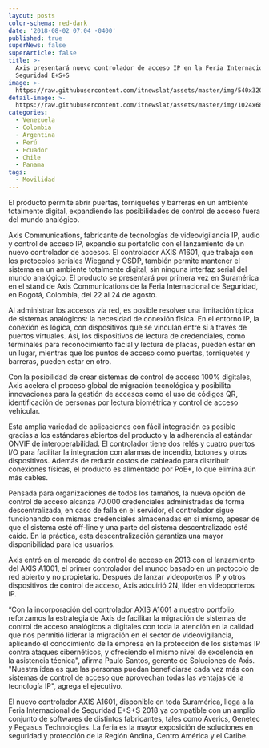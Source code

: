 ```yaml
---
layout: posts
color-schema: red-dark
date: '2018-08-02 07:04 -0400'
published: true
superNews: false
superArticle: false
title: >-
  Axis presentará nuevo controlador de acceso IP en la Feria Internacional de
  Seguridad E+S+S
image: >-
  https://raw.githubusercontent.com/itnewslat/assets/master/img/540x320/axis-cntrolador-ip-p.jpg
detail-image: >-
  https://raw.githubusercontent.com/itnewslat/assets/master/img/1024x680/axis-cntrolador-ip-g.jpg
categories:
  - Venezuela
  - Colombia
  - Argentina
  - Perú
  - Ecuador
  - Chile
  - Panama
tags:
  - Movilidad
---
```

El producto permite abrir puertas, torniquetes y barreras en un ambiente totalmente digital, expandiendo las posibilidades de control de acceso fuera del mundo analógico.

Axis Communications, fabricante de tecnologías de videovigilancia IP, audio y control de acceso IP, expandió su portafolio con el lanzamiento de un nuevo controlador de accesos. El controlador AXIS A1601, que trabaja con los protocolos seriales Wiegand y OSDP, también permite mantener el sistema en un ambiente totalmente digital, sin ninguna interfaz serial del mundo analógico. El producto se presentará por primera vez en Suramérica en el stand de Axis Communications de la Feria Internacional de Seguridad, en Bogotá, Colombia, del 22 al 24 de agosto.

Al administrar los accesos vía red, es posible resolver una limitación típica de sistemas analógicos: la necesidad de conexión física. En el entorno IP, la conexión es lógica, con dispositivos que se vinculan entre sí a través de puertos virtuales. Así, los dispositivos de lectura de credenciales, como terminales para reconocimiento facial y lectura de placas, pueden estar en un lugar, mientras que los puntos de acceso como puertas, torniquetes y barreras, pueden estar en otro.

Con la posibilidad de crear sistemas de control de acceso 100% digitales, Axis acelera el proceso global de migración tecnológica y posibilita innovaciones para la gestión de accesos como el uso de códigos QR, identificación de personas por lectura biométrica y control de acceso vehicular.

Esta amplia variedad de aplicaciones con fácil integración es posible gracias a los estándares abiertos del producto y la adherencia al estándar ONVIF de interoperabilidad. El controlador tiene dos relés y cuatro puertos I/O para facilitar la integración con alarmas de incendio, botones y otros dispositivos. Además de reducir costos de cableado para distribuir conexiones físicas, el producto es alimentado por PoE+, lo que elimina aún más cables.

Pensada para organizaciones de todos los tamaños, la nueva opción de control de acceso alcanza 70.000 credenciales administradas de forma descentralizada, en caso de falla en el servidor, el controlador sigue funcionando con mismas credenciales almacenadas en sí mismo, apesar de que el sistema esté off-line y una parte del sistema descentralizado esté caído. En la práctica, esta descentralización garantiza una mayor disponibilidad para los usuarios.

Axis entró en el mercado de control de acceso en 2013 con el lanzamiento del AXIS A1001, el primer controlador del mundo basado en un protocolo de red abierto y no propietario. Después de lanzar videoporteros IP y otros dispositivos de control de acceso, Axis adquirió 2N, líder en videoporteros IP.

“Con la incorporación del controlador AXIS A1601 a nuestro portfolio, reforzamos la estrategia de Axis de facilitar la migración de sistemas de control de acceso analógicos a digitales con toda la atención en la calidad que nos permitió liderar la migración en el sector de videovigilancia, aplicando el conocimiento de la empresa en la protección de los sistemas IP contra ataques cibernéticos, y ofreciendo el mismo nivel de excelencia en la asistencia técnica", afirma Paulo Santos, gerente de Soluciones de Axis. "Nuestra idea es que las personas puedan beneficiarse cada vez más con sistemas de control de acceso que aprovechan todas las ventajas de la tecnología IP", agrega el ejecutivo.

El nuevo controlador AXIS A1601, disponible en toda Suramérica, llega a la Feria Internacional de Seguridad E+S+S 2018 ya compatible con un amplio conjunto de softwares de distintos fabricantes, tales como Averics, Genetec y Pegasus Technologies. La feria es la mayor exposición de soluciones en seguridad y protección de la Región Andina, Centro América y el Caribe.